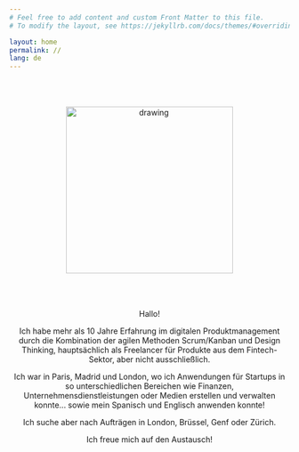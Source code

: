 ```yaml
---
# Feel free to add content and custom Front Matter to this file.
# To modify the layout, see https://jekyllrb.com/docs/themes/#overriding-theme-defaults

layout: home
permalink: //
lang: de
---
```


<div style="text-align: center;padding:50px">
    <img src="{{ site.baseurl }}/assets/img/profile_photo.jpg" alt="drawing" width="300"/>
</div>

<p style="text-align: center;">
Hallo!
</p>
<p style="text-align: center;">
Ich habe mehr als 10 Jahre Erfahrung im digitalen Produktmanagement durch die Kombination der agilen Methoden Scrum/Kanban und Design Thinking, hauptsächlich als Freelancer für Produkte aus dem Fintech-Sektor, aber nicht ausschließlich.
</p>
<p style="text-align: center;">
Ich war in Paris, Madrid und London, wo ich Anwendungen für Startups in so unterschiedlichen Bereichen wie Finanzen, Unternehmensdienstleistungen oder Medien erstellen und verwalten konnte... sowie mein Spanisch und Englisch anwenden konnte!
</p>
<p style="text-align: center;">
Ich suche aber nach Aufträgen in London, Brüssel, Genf oder Zürich.
</p>
<p style="text-align: center;">
Ich freue mich auf den Austausch!
</p>